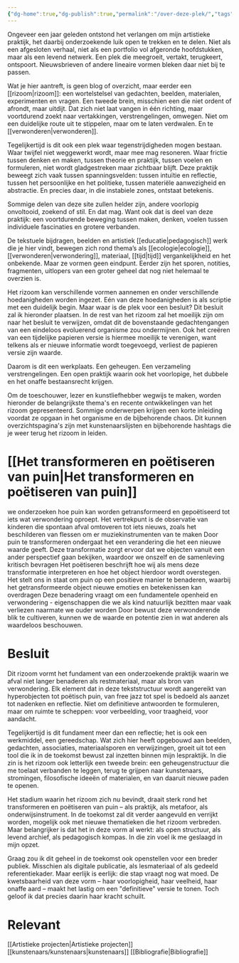 ```yaml
---
{"dg-home":true,"dg-publish":true,"permalink":"/over-deze-plek/","tags":["gardenEntry"],"dgPassFrontmatter":true}
---
```




Ongeveer een jaar geleden ontstond het verlangen om mijn artistieke praktijk, het daarbij onderzoekende luik open te trekken en te delen. Niet als een afgesloten verhaal, niet als een portfolio vol afgeronde hoofdstukken, maar als een levend netwerk. Een plek die meegroeit, vertakt, terugkeert, ontspoort. Nieuwsbrieven of andere lineaire vormen bleken daar niet bij te passen.

Wat je hier aantreft, is geen blog of overzicht, maar eerder een [[rizoom\|rizoom]]: een wortelstelsel van gedachten, beelden, materialen, experimenten en vragen. Een tweede brein, misschien een die niet ordent of afrondt, maar uitdijt. Dat zich niet laat vangen in één richting, maar voortdurend zoekt naar vertakkingen, verstrengelingen, omwegen. Niet om een duidelijke route uit te stippelen, maar om te laten verdwalen. En te [[verwonderen\|verwonderen]].

Tegelijkertijd is dit ook een plek waar tegenstrijdigheden mogen bestaan. Waar twijfel niet weggewerkt wordt, maar mee mag resoneren. Waar frictie tussen denken en maken, tussen theorie en praktijk, tussen voelen en formuleren, niet wordt gladgestreken maar zichtbaar blijft. Deze praktijk beweegt zich vaak tussen spanningsvelden: tussen intuïtie en reflectie, tussen het persoonlijke en het politieke, tussen materiële aanwezigheid en abstractie. En precies daar, in die instabiele zones, ontstaat betekenis.

Sommige delen van deze site zullen helder zijn, andere voorlopig onvoltooid, zoekend of stil. En dat mag. Want ook dat is deel van deze praktijk: een voortdurende beweging tussen maken, denken, voelen tussen individuele fascinaties en grotere verbanden.

De tekstuele bijdragen, beelden en artistiek [[educatie\|pedagogisch]] werk die je hier vindt, bewegen zich rond thema’s als [[ecologie\|ecologie]], [[verwonderen\|verwondering]], materiaal, [[tijd\|tijd]] vergankelijkheid en het onbekende. Maar ze vormen geen eindpunt. Eerder zijn het sporen, notities, fragmenten, uitlopers van een groter geheel dat nog niet helemaal te overzien is.

Het rizoom kan verschillende vormen aannemen en onder verschillende hoedanigheden worden ingezet. Eén van deze hoedanigheden is als scriptie met een duidelijk begin. Maar waar is de plek voor een besluit? Dit besluit zal ik hieronder plaatsen. In de rest van het rizoom zal het moeilijk zijn om naar het besluit te verwijzen, omdat dit de bovenstaande gedachtengangen van een eindeloos evoluerend organisme zou ondermijnen. Ook het creëren van een tijdelijke papieren versie is hiermee moeilijk te verenigen, want telkens als er nieuwe informatie wordt toegevoegd, verliest de papieren versie zijn waarde.

Daarom is dit een werkplaats. Een geheugen. Een verzameling verstrengelingen. Een open praktijk waarin ook het voorlopige, het dubbele en het onaffe bestaansrecht krijgen.

Om de toeschouwer, lezer en kunstliefhebber wegwijs te maken, worden hieronder de belangrijkste thema's en recente ontwikkelingen van het rizoom gepresenteerd. Sommige onderwerpen krijgen een korte inleiding voordat ze opgaan in het organisme en de bijbehorende chaos. Dit kunnen overzichtspagina's zijn met kunstenaarslijsten en bijbehorende hashtags die je weer terug het rizoom in leiden.

# [[Het transformeren en poëtiseren van puin\|Het transformeren en poëtiseren van puin]]

we onderzoeken hoe puin kan worden getransformeerd en gepoëtiseerd tot iets wat verwondering oproept. Het vertrekpunt is de observatie van kinderen die spontaan afval omtoveren tot iets nieuws, zoals het beschilderen van flessen om er muziekinstrumenten van te maken⁠ Door puin te transformeren ondergaat het een verandering die het een nieuwe waarde geeft. Deze transformatie zorgt ervoor dat we objecten vanuit een ander perspectief gaan bekijken, waardoor we onszelf en de samenleving kritisch bevragen⁠ Het poëtiseren beschrijft hoe wij als mens deze transformatie interpreteren en hoe het object hierdoor wordt overstegen. Het stelt ons in staat om puin op een positieve manier te benaderen, waarbij het getransformeerde object nieuwe emoties en betekenissen kan overdragen⁠ Deze benadering vraagt om een fundamentele openheid en verwondering - eigenschappen die we als kind natuurlijk bezitten maar vaak verliezen naarmate we ouder worden⁠ ⁠Door bewust deze verwonderende blik te cultiveren, kunnen we de waarde en potentie zien in wat anderen als waardeloos beschouwen.

# Besluit
Dit rizoom vormt het fundament van een onderzoekende praktijk waarin we afval niet langer benaderen als restmateriaal, maar als bron van verwondering. Elk element dat in deze tekststructuur wordt aangereikt van hyperobjecten tot poëtisch puin, van free jazz tot spel is bedoeld als aanzet tot nadenken en reflectie. Niet om definitieve antwoorden te formuleren, maar om ruimte te scheppen: voor verbeelding, voor traagheid, voor aandacht.

Tegelijkertijd is dit fundament meer dan een reflectie; het is ook een werkmiddel, een gereedschap. Wat zich hier heeft opgebouwd aan beelden, gedachten, associaties, materiaalsporen en verwijzingen, groeit uit tot een tool die ik in de toekomst bewust zal inzetten binnen mijn lespraktijk. In die zin is het rizoom ook letterlijk een tweede brein: een geheugenstructuur die me toelaat verbanden te leggen, terug te grijpen naar kunstenaars, stromingen, filosofische ideeën of materialen, en van daaruit nieuwe paden te openen.

Het stadium waarin het rizoom zich nu bevindt, draait sterk rond het transformeren en poëtiseren van puin – als praktijk, als metafoor, als onderwijsinstrument. In de toekomst zal dit verder aangevuld en verrijkt worden, mogelijk ook met nieuwe thematieken die het rizoom verbreden. Maar belangrijker is dat het in deze vorm al werkt: als open structuur, als levend archief, als pedagogisch kompas. In die zin voel ik me geslaagd in mijn opzet.

Graag zou ik dit geheel in de toekomst ook openstellen voor een breder publiek. Misschien als digitale publicatie, als lesmateriaal of als gedeeld referentiekader. Maar eerlijk is eerlijk: die stap vraagt nog wat moed. De kwetsbaarheid van deze vorm – haar voorlopigheid, haar veelheid, haar onaffe aard – maakt het lastig om een "definitieve" versie te tonen. Toch geloof ik dat precies daarin haar kracht schuilt.



# Relevant

[[Artistieke projecten\|Artistieke projecten]] [[kunstenaars/kunstenaars\|kunstenaars]] [[Bibliografie\|Bibliografie]]